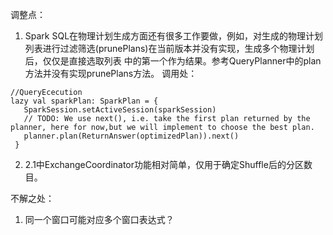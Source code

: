 调整点： 
1. Spark SQL在物理计划生成方面还有很多工作要做，例如，对生成的物理计划列表进行过滤筛选(prunePlans)在当前版本并没有实现，生成多个物理计划后，仅仅是直接选取列表
中的第一个作为结果。参考QueryPlanner中的plan方法并没有实现prunePlans方法。
调用处：
 ```text
//QueryEcecution
lazy val sparkPlan: SparkPlan = {
    SparkSession.setActiveSession(sparkSession)
    // TODO: We use next(), i.e. take the first plan returned by the planner, here for now,but we will implement to choose the best plan.
    planner.plan(ReturnAnswer(optimizedPlan)).next()
  }
```

2. 2.1中ExchangeCoordinator功能相对简单，仅用于确定Shuffle后的分区数目。  


不解之处：  
1. 同一个窗口可能对应多个窗口表达式？  

